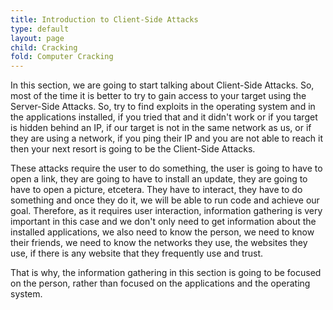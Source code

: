 ```yaml
---
title: Introduction to Client-Side Attacks
type: default
layout: page
child: Cracking
fold: Computer Cracking
---
```


In this section, we are going to start talking about Client-Side Attacks. So,
most of the time it is better to try to gain access to your target using the
Server-Side Attacks. So, try to find exploits in the operating system and in the
applications installed, if you tried that and it didn't work or if you target is
hidden behind an IP, if our target is not in the same network as us, or if they
are using a network, if you ping their IP and you are not able to reach it then
your next resort is going to be the Client-Side Attacks.

These attacks require the user to do something, the user is going to have to
open a link, they are going to have to install an update, they are going to have
to open a picture, etcetera. They have to interact, they have to do something
and once they do it, we will be able to run code and achieve our goal.
Therefore, as it requires user interaction, information gathering is very
important in this case and we don't only need to get information about the
installed applications, we also need to know the person, we need to know their
friends, we need to know the networks they use, the websites they use, if there
is any website that they frequently use and trust.

That is why, the information gathering in this section is going to be focused on
the person, rather than focused on the applications and the operating system.
